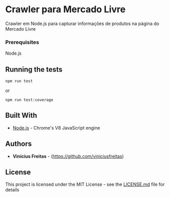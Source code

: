 # Crawler para Mercado Livre

Crawler em Node.js para capturar informações de produtos na página do Mercado Livre

### Prerequisites

Node.js

## Running the tests

```
npm run test
```
or
```
npm run test:coverage
```

## Built With

* [Node.js](https://nodejs.org/en/docs/) - Chrome's V8 JavaScript engine

## Authors

* **Vinicius Freitas** - (https://github.com/viniciusfreitas)

## License

This project is licensed under the MIT License - see the [LICENSE.md](LICENSE.md) file for details
